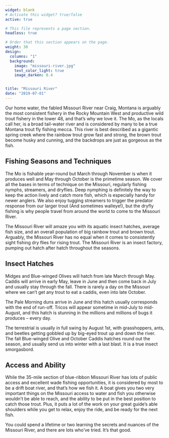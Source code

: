 ```yaml
---
widget: blank
# Activate this widget? true/false
active: true

# This file represents a page section.
headless: true

# Order that this section appears on the page.
weight: 30
design:
  columns: "1"
  background:
    image: "missouri-river.jpg"
    text_color_light: true
    image_darken: 0.4


title: "Missouri River"
date: "2019-07-01"
---
```


Our home water, the fabled Missouri River near Craig, Montana is arguably the most consistent fishery in the Rocky Mountain West and productive wild trout fishery in the lower 48, and that’s why we love it. The Mo, as the locals call her, is a broad tail-water river and is considered by many to be a true Montana trout fly fishing mecca. This river is best described as a gigantic spring creek where the rainbow trout grow fast and strong, the brown trout become husky and cunning, and the backdrops are just as gorgeous as the fish.

## Fishing Seasons and Techniques

The Mo is fishable year-round but March through November is when it produces well and May through October is the primetime season. We cover all the bases in terms of technique on the Missouri, regularly fishing nymphs, streamers, and dryflies. Deep nymphing is definitely the way to keep the action lively and catch more fish, which is especially handy for newer anglers. We also enjoy tugging streamers to trigger the predator response from our larger trout (And sometimes walleye!), but the dryfly fishing is why people travel from around the world to come to the Missouri River.

The Missouri River will amaze you with its aquatic insect hatches, average fish size, and an overall population of big rainbow trout and brown trout. Arguably, the Missouri River has no equal when it comes to consistently sight fishing dry flies for rising trout. The Missouri River is an insect factory, pumping out hatch after hatch throughout the seasons.

## Insect Hatches

Midges and Blue-winged Olives will hatch from late March through May. Caddis will arrive in early May, leave in June and then come back in July and usually stay through the fall. There is rarely a day on the Missouri where we can’t get any trout to eat a caddis, even into late October.

The Pale Morning duns arrive in June and this hatch usually corresponds with the end of run-off. Tricos will appear sometime in mid-July to mid-August, and this hatch is stunning in the millions and millions of bugs it produces – every day.

The terrestrial is usually in full swing by August 1st, with grasshoppers, ants, and beetles getting gobbled up by big-eyed trout up and down the river. The fall Blue-winged Olive and October Caddis hatches round out the season, and usually send us into winter with a last blast. It is a true insect smorgasbord.

## Access and Ability

While the 35-mile section of blue-ribbon Missouri River has lots of public access and excellent wade fishing opportunities, it is considered by most to be a drift boat river, and that’s how we fish it. A boat gives you two very important things on the Missouri access to water and fish you otherwise wouldn’t be able to reach, and the ability to be put in the best position to catch those trout. Plus, it puts a lot of the work on your great guide’s able shoulders while you get to relax, enjoy the ride, and be ready for the next fish.

You could spend a lifetime or two learning the secrets and nuances of the Missouri River, and there are lots who’ve tried. It’s that good.
